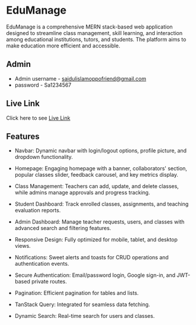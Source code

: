 
# EduManage

EduManage is a comprehensive MERN stack-based web application designed to streamline class management, skill learning, and interaction among educational institutions, tutors, and students. The platform aims to make education more efficient and accessible.




## Admin

- Admin username - saidulislamoppofriend@gmail.com
- password - Sa1234567



## Live Link

Click here to see [Live Link](https://edumanage-f0f88.web.app/)


## Features

- Navbar: Dynamic navbar with login/logout options, profile picture, and dropdown functionality.

- Homepage: Engaging homepage with a banner, collaborators' section, popular classes slider, feedback carousel, and key metrics display.

- Class Management: Teachers can add, update, and delete classes, while admins manage approvals and progress tracking.

- Student Dashboard: Track enrolled classes, assignments, and teaching evaluation reports.

- Admin Dashboard: Manage teacher requests, users, and classes with advanced search and filtering features.

- Responsive Design: Fully optimized for mobile, tablet, and desktop views.

- Notifications: Sweet alerts and toasts for CRUD operations and authentication events.

- Secure Authentication: Email/password login, Google sign-in, and JWT-based private routes.

- Pagination: Efficient pagination for tables and lists.

- TanStack Query: Integrated for seamless data fetching.

- Dynamic Search: Real-time search for users and classes.

